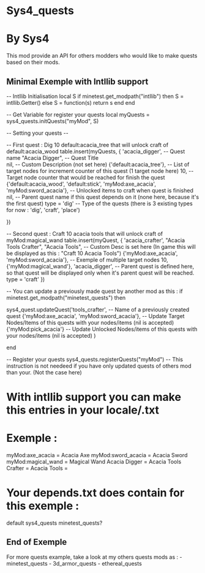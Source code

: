 # Sys4_quests
# By Sys4

This mod provide an API for others modders who would like to make quests based on their mods.

## Minimal Exemple with Intllib support ##

-- Intllib Initialisation
local S
if minetest.get_modpath("intllib") then
   S = intllib.Getter()
else
   S = function(s) return s end
end


-- Get Variable for register your quests
local myQuests = sys4_quests.initQuests("myMod", S)

-- Setting your quests --

-- First quest : Dig 10 default:acacia_tree that will unlock craft of default:acacia_wood
table.insert(myQuests, {
		       'acacia_digger', -- Quest name
		       "Acacia Digger", -- Quest Title	
		       nil,    		-- Custom Description (not set here)
		       {'default:acacia_tree'}, -- List of target nodes for increment counter of this quest (1 target node here)
		       10,			-- Target node counter that would be reached for finish the quest
		       {'default:acacia_wood', 'default:stick', 'myMod:axe_acacia', 'myMod:sword_acacia'}, -- Unlocked items to craft when quest is finished
		       nil,		       -- Parent quest name if this quest depends on it (none here, because it's the first quest)
		       type = 'dig'	       -- Type of the quests (there is 3 existing types for now : 'dig', 'craft', 'place')

})

-- Second quest : Craft 10 acacia tools that will unlock craft of myMod:magical_wand
table.insert(myQuest, {
		      'acacia_crafter',
		      "Acacia Tools Crafter",
		      "Acacia Tools",		-- Custom Desc is set here (In game this will be displayed as this : "Craft 10 Acacia Tools")
		      {'myMod:axe_acacia', 'myMod:sword_acacia'}, -- Exemple of multiple target nodes
		      10,
		      {'myMod:magical_wand'},
		      'acacia_digger',		-- Parent quest is defined here, so that quest will be displayed only when it's parent quest will be reached.
		      type = 'craft'
})

-- You can update a previously made quest by another mod as this :
if minetest.get_modpath("minetest_quests") then
   
   sys4_quest.updateQuest('tools_crafter',		-- Name of a previously created quest
	{'myMod:axe_acacia', 'myMod:sword_acacia'},	-- Update Target Nodes/Items of this quests with your nodes/items (nil is accepted)
	{'myMod:pick_acacia'}				-- Update Unlocked Nodes/items of this quests with your nodes/items (nil is accepted)
   )

end

-- Register your quests
sys4_quests.registerQuests("myMod")  -- This instruction is not needeed if you have only updated quests of others mod than your. (Not the case here)

# With intllib support you can make this entries in your locale/<lang>.txt
# Exemple :

myMod:axe_acacia = Acacia Axe
myMod:sword_acacia = Acacia Sword
myMod:magical_wand = Magical Wand
Acacia Digger = <Your Translated String>
Acacia Tools Crafter = <Idem>
Acacia Tools = <Idem>

# Your depends.txt does contain for this exemple :
default
sys4_quests
minetest_quests?

## End of Exemple ##

For more quests example, take a look at my others quests mods as :
    - minetest_quests
    - 3d_armor_quests
    - ethereal_quests

